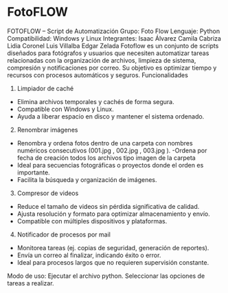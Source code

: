 # FotoFLOW
FOTOFLOW – Script de Automatización
Grupo: Foto Flow
Lenguaje: Python
Compatibilidad: Windows y Linux
Integrantes:
Isaac Álvarez
Camila Cabriza
Lidia Coronel
Luis Villalba
Edgar Zelada
Fotoflow es un conjunto de scripts diseñados para fotógrafos y usuarios que necesiten
automatizar tareas relacionadas con la organización de archivos, limpieza de sistema,
compresión y notificaciones por correo.
Su objetivo es optimizar tiempo y recursos con procesos automáticos y seguros.
Funcionalidades
1. Limpiador de caché
 - Elimina archivos temporales y cachés de forma segura.
 - Compatible con Windows y Linux.
 - Ayuda a liberar espacio en disco y mantener el sistema ordenado.
2. Renombrar imágenes
 - Renombra y ordena fotos dentro de una carpeta con nombres numéricos
consecutivos (001.jpg , 002.jpg , 003.jpg ).
 -Ordena por fecha de creación todos los archivos tipo imagen de la carpeta
 - Ideal para secuencias fotográficas o proyectos donde el orden es importante.
 - Facilita la búsqueda y organización de imágenes.
3. Compresor de videos
 - Reduce el tamaño de videos sin pérdida significativa de calidad.
 - Ajusta resolución y formato para optimizar almacenamiento y envío.
 - Compatible con múltiples dispositivos y plataformas.
4. Notificador de procesos por mail
 - Monitorea tareas (ej. copias de seguridad, generación de reportes).
 - Envía un correo al finalizar, indicando éxito o error.
 - Ideal para procesos largos que no requieren supervisión constante.

Modo de uso:
Ejecutar el archivo python.
Seleccionar las opciones de tareas a realizar.
